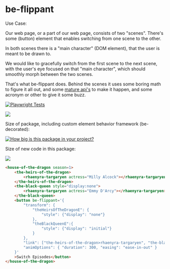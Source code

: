 # be-flippant

Use Case:

Our web page, or a part of our web page, consists of two "scenes".  There's some (button) element that enables switching from one scene to the other.  

In both scenes there is a "main character" (DOM element), that the user is meant to be drawn to.

We would like to gracefully switch from the first scene to the next scene, with the user's eye focused on that "main character", which should smoothly morph between the two scenes.

That's what be-flippant does.  Behind the scenes it uses some boring math to figure it all out, and some [mature api's](https://caniuse.com/web-animation) to make it happen, and some acronym or other to give it some buzz.

[![Playwright Tests](https://github.com/bahrus/be-flippant/actions/workflows/CI.yml/badge.svg?branch=baseline)](https://github.com/bahrus/be-flippant/actions/workflows/CI.yml)

<a href="https://nodei.co/npm/be-flippant/"><img src="https://nodei.co/npm/be-flippant.png"></a>

Size of package, including custom element behavior framework (be-decorated):

[![How big is this package in your project?](https://img.shields.io/bundlephobia/minzip/be-flippant?style=for-the-badge)](https://bundlephobia.com/result?p=be-flippant)

Size of new code in this package:

<img src="http://img.badgesize.io/https://cdn.jsdelivr.net/npm/be-flippant?compression=gzip">


```html
<house-of-the-dragon season=1>
    <the-heirs-of-the-dragon>
        <rhaenyra-targaryen actress="Milly Alcock"></rhaenyra-targaryen> 
    </the-heirs-of-the-dragon>
    <the-black-queen style="display:none">
        <rhaenyra-targaryen actress="Emmy D'Arcy"></rhaenyra-targaryen>
    </the-black-queen>
    <button be-flippant='{
        "transform": {
            "theHeirsOfTheDragonE": {
                "style": {"display": "none"}
            },
            "theBlackQueenE":{
                "style": {"display": "initial"}
            }
        },
        "link": ["the-heirs-of-the-dragon>rhaenyra-targaryen", "the-black-queen>rhaenyra-targaryen"],
        "animOptions": { "duration": 300, "easing": "ease-in-out" }
    }'
    >Switch Episodes</button>
</house-of-the-dragon>
```






